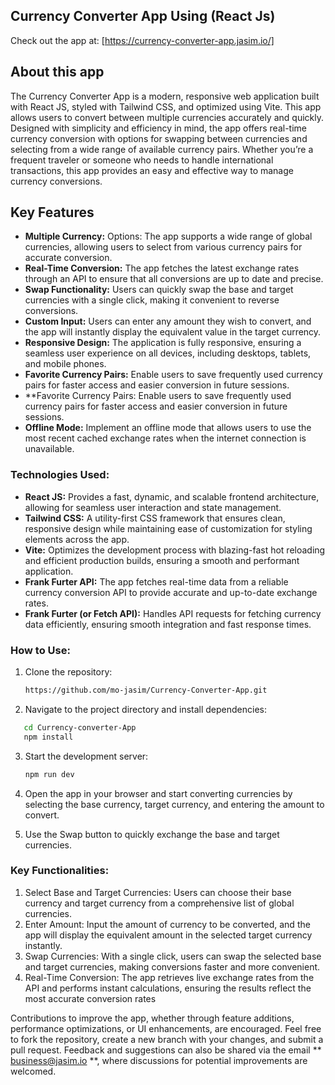 ## Currency Converter App Using (React Js)

Check out the app at: [https://currency-converter-app.jasim.io/]

## About this app
The Currency Converter App is a modern, responsive web application built with React JS, styled with Tailwind CSS, and optimized using Vite. This app allows users to convert between multiple currencies accurately and quickly. Designed with simplicity and efficiency in mind, the app offers real-time currency conversion with options for swapping between currencies and selecting from a wide range of available currency pairs. Whether you’re a frequent traveler or someone who needs to handle international transactions, this app provides an easy and effective way to manage currency conversions.

## Key Features
- **Multiple Currency:** Options: The app supports a wide range of global currencies, allowing users to select from various currency pairs for accurate conversion.
- **Real-Time Conversion:** The app fetches the latest exchange rates through an API to ensure that all conversions are up to date and precise.
- **Swap Functionality:** Users can quickly swap the base and target currencies with a single click, making it convenient to reverse conversions.
- **Custom Input:** Users can enter any amount they wish to convert, and the app will instantly display the equivalent value in the target currency.
- **Responsive Design:** The application is fully responsive, ensuring a seamless user experience on all devices, including desktops, tablets, and mobile phones.
- **Favorite Currency Pairs:** Enable users to save frequently used currency pairs for faster access and easier conversion in future sessions.
- **Favorite Currency Pairs: Enable users to save frequently used currency pairs for faster access and easier conversion in future sessions.
- **Offline Mode:** Implement an offline mode that allows users to use the most recent cached exchange rates when the internet connection is unavailable.

### Technologies Used:

- **React JS:** Provides a fast, dynamic, and scalable frontend architecture, allowing for seamless user interaction and state management.
- **Tailwind CSS:** A utility-first CSS framework that ensures clean, responsive design while maintaining ease of customization for styling elements across the app.
- **Vite:** Optimizes the development process with blazing-fast hot reloading and efficient production builds, ensuring a smooth and performant application.
- **Frank Furter API:** The app fetches real-time data from a reliable currency conversion API to provide accurate and up-to-date exchange rates.
- **Frank Furter (or Fetch API):** Handles API requests for fetching currency data efficiently, ensuring smooth integration and fast response times.

### How to Use:
1. Clone the repository:
   ```bash
   https://github.com/mo-jasim/Currency-Converter-App.git
   ```

2. Navigate to the project directory and install dependencies:
```bash
   cd Currency-converter-App
   npm install
```

3. Start the development server:
   ```bash
   npm run dev
   ```

4. Open the app in your browser and start converting currencies by selecting the base currency, target currency, and entering the amount to convert.
5. Use the Swap button to quickly exchange the base and target currencies.

### Key Functionalities:
1. Select Base and Target Currencies: Users can choose their base currency and target currency from a comprehensive list of global currencies.
2. Enter Amount: Input the amount of currency to be converted, and the app will display the equivalent amount in the selected target currency instantly.
3. Swap Currencies: With a single click, users can swap the selected base and target currencies, making conversions faster and more convenient.
4. Real-Time Conversion: The app retrieves live exchange rates from the API and performs instant calculations, ensuring the results reflect the most accurate conversion rates

Contributions to improve the app, whether through feature additions, performance optimizations, or UI enhancements, are encouraged. Feel free to fork the repository, create a new branch with your changes, and submit a pull request. Feedback and suggestions can also be shared via the email ** business@jasim.io **, where discussions for potential improvements are welcomed.
